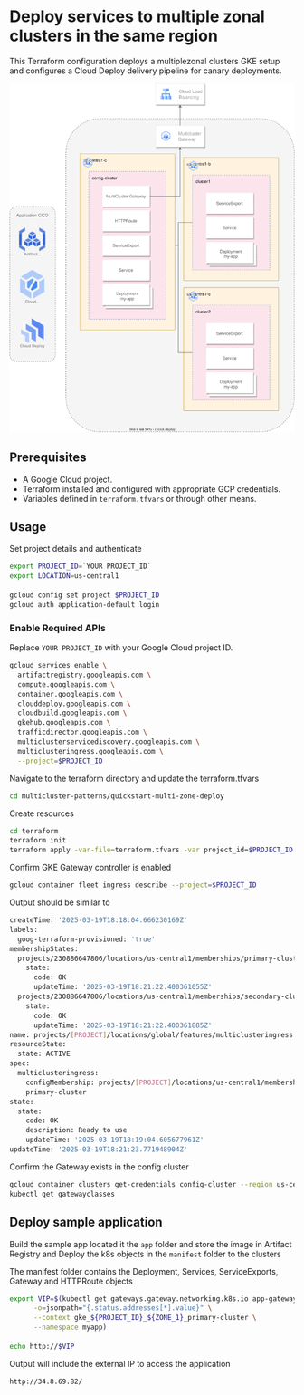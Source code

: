 # Deploy services to multiple zonal clusters in the same region

This Terraform configuration deploys a multiplezonal clusters GKE setup
and configures a Cloud Deploy delivery pipeline for canary deployments.

![diagram](images/diagram.svg)

## Prerequisites

*   A Google Cloud project.
*   Terraform installed and configured with appropriate GCP credentials.
*   Variables defined in `terraform.tfvars` or through other means.

## Usage

Set project details and authenticate

```sh
export PROJECT_ID=`YOUR PROJECT_ID`
export LOCATION=us-central1

gcloud config set project $PROJECT_ID
gcloud auth application-default login
```

### Enable Required APIs

Replace `YOUR PROJECT_ID` with your Google Cloud project ID.

```sh
gcloud services enable \
  artifactregistry.googleapis.com \
  compute.googleapis.com \
  container.googleapis.com \
  clouddeploy.googleapis.com \
  cloudbuild.googleapis.com \
  gkehub.googleapis.com \
  trafficdirector.googleapis.com \
  multiclusterservicediscovery.googleapis.com \
  multiclusteringress.googleapis.com \
  --project=$PROJECT_ID
```

Navigate to the terraform directory and update the terraform.tfvars

```sh
cd multicluster-patterns/quickstart-multi-zone-deploy
```

Create resources

```sh
cd terraform
terraform init
terraform apply -var-file=terraform.tfvars -var project_id=$PROJECT_ID
```

Confirm GKE Gateway controller is enabled

```sh
gcloud container fleet ingress describe --project=$PROJECT_ID
```

Output should be similar to

```sh
createTime: '2025-03-19T18:18:04.666230169Z'
labels:
  goog-terraform-provisioned: 'true'
membershipStates:
  projects/230886647806/locations/us-central1/memberships/primary-cluster:
    state:
      code: OK
      updateTime: '2025-03-19T18:21:22.400361055Z'
  projects/230886647806/locations/us-central1/memberships/secondary-cluster:
    state:
      code: OK
      updateTime: '2025-03-19T18:21:22.400361885Z'
name: projects/[PROJECT]/locations/global/features/multiclusteringress
resourceState:
  state: ACTIVE
spec:
  multiclusteringress:
    configMembership: projects/[PROJECT]/locations/us-central1/memberships/
    primary-cluster
state:
  state:
    code: OK
    description: Ready to use
    updateTime: '2025-03-19T18:19:04.605677961Z'
updateTime: '2025-03-19T18:21:23.771948904Z'
```

Confirm the Gateway exists in the config cluster

```sh
gcloud container clusters get-credentials config-cluster --region us-central1-a
kubectl get gatewayclasses
```

## Deploy sample application

Build the sample app located it the `app` folder and store the image in
Artifact Registry and Deploy the k8s objects in the `manifest` folder
to the clusters

The manifest folder contains the Deployment, Services, ServiceExports, Gateway
and HTTPRoute objects

```sh
export VIP=$(kubectl get gateways.gateway.networking.k8s.io app-gateway \
      -o=jsonpath="{.status.addresses[*].value}" \
      --context gke_${PROJECT_ID}_${ZONE_1}_primary-cluster \
      --namespace myapp)

echo http://$VIP
```

Output will include the external IP to access the application

```sh
http://34.8.69.82/
```
